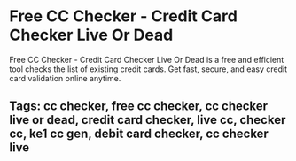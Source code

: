 # Free CC Checker - Credit Card Checker Live Or Dead
Free CC Checker - Credit Card Checker Live Or Dead is a free and efficient tool checks the list of existing credit cards. Get fast, secure, and easy credit card validation online anytime.

## Tags: cc checker, free cc checker, cc checker live or dead, credit card checker, live cc, checker cc, ke1 cc gen, debit card checker, cc checker live
